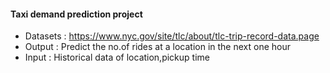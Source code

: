 #### Taxi demand prediction project

- Datasets : https://www.nyc.gov/site/tlc/about/tlc-trip-record-data.page
- Output : Predict the no.of rides at a location in the next one hour
- Input : Historical data of location,pickup time

